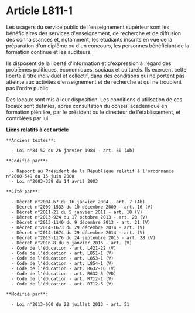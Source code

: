 # Article L811-1

Les usagers du service public de l'enseignement supérieur sont les bénéficiaires des services d'enseignement, de recherche et
de diffusion des connaissances et, notamment, les étudiants inscrits en vue de la préparation d'un diplôme ou d'un concours,
les personnes bénéficiant de la formation continue et les auditeurs.

Ils disposent de la liberté d'information et d'expression à l'égard des problèmes politiques, économiques, sociaux et
culturels. Ils exercent cette liberté à titre individuel et collectif, dans des conditions qui ne portent pas atteinte aux
activités d'enseignement et de recherche et qui ne troublent pas l'ordre public.

Des locaux sont mis à leur disposition. Les conditions d'utilisation de ces locaux sont définies, après consultation du
conseil académique en formation plénière, par le président ou le directeur de l'établissement, et contrôlées par lui.

**Liens relatifs à cet article**

	**Anciens textes**:

	  - Loi n°84-52 du 26 janvier 1984 - art. 50 (Ab)

	**Codifié par**:

	  - Rapport au Président de la République relatif à l'ordonnance n°2000-549 du 15 juin 2000
	  - Loi n°2003-339 du 14 avril 2003

	**Cité par**:

	  - Décret n°2004-67 du 16 janvier 2004 - art. 7 (Ab)
	  - Décret n°2009-1533 du 10 décembre 2009 - art. 16 (V)
	  - Décret n°2011-21 du 5 janvier 2011 - art. 18 (V)
	  - Décret n°2013-924 du 17 octobre 2013 - art. 20 (V)
	  - Décret n°2013-1140 du 9 décembre 2013 - art. 21 (V)
	  - Décret n°2014-1673 du 29 décembre 2014 - art. (V)
	  - Décret n°2014-1674 du 29 décembre 2014 - art. (V)
	  - Décret n°2015-1176 du 24 septembre 2015 - art. 28 (V)
	  - Décret n°2016-8 du 6 janvier 2016 - art. (V)
	  - Code de l'éducation - art. L421-22 (V)
	  - Code de l'éducation - art. L851-1 (V)
	  - Code de l'éducation - art. L853-1 (V)
	  - Code de l'éducation - art. L854-1 (V)
	  - Code de l'éducation - art. R632-10 (V)
	  - Code de l'éducation - art. R632-5 (VD)
	  - Code de l'éducation - art. R712-1 (V)
	  - Code de l'éducation - art. R712-5 (V)

	**Modifié par**:

	  - Loi n°2013-660 du 22 juillet 2013 - art. 51
